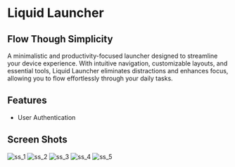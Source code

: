 # Liquid Launcher
## Flow Though Simplicity
A minimalistic and productivity-focused launcher designed to streamline your device experience. With intuitive navigation, customizable layouts, and essential tools, Liquid Launcher eliminates distractions and enhances focus, allowing you to flow effortlessly through your daily tasks.

## Features
* User Authentication

## Screen Shots
![ss_1](https://github.com/user-attachments/assets/7c59cc9c-72ea-42a3-8c5e-cbaa1b8ce459)
![ss_2](https://github.com/user-attachments/assets/dcd272fe-00a2-4be8-bff2-8d820d9c4ff7)
![ss_3](https://github.com/user-attachments/assets/17d3edac-658f-4f84-81d3-9e4351ad3500)
![ss_4](https://github.com/user-attachments/assets/8f589099-b450-41ce-b0a6-42c1e51b5a49)
![ss_5](https://github.com/user-attachments/assets/ffbec616-d094-4000-89a8-dd724ace22af)
